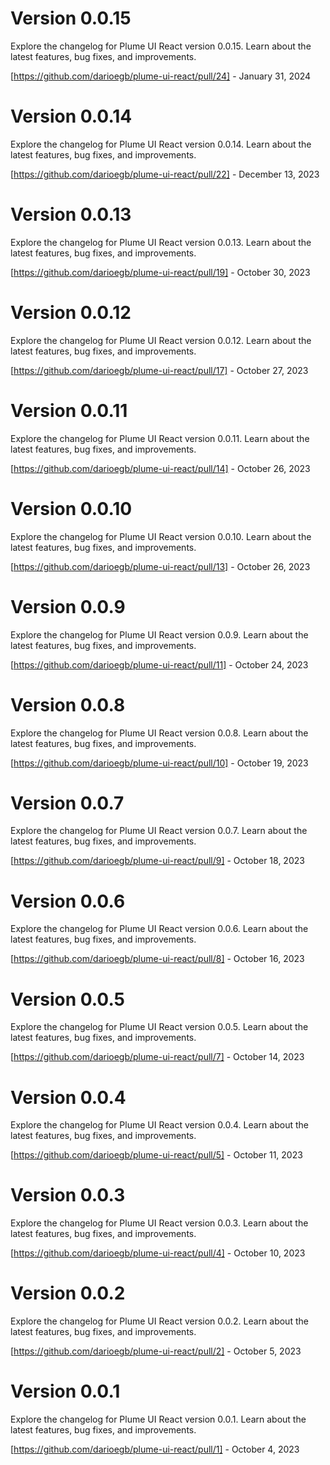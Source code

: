 # Version 0.0.15
Explore the changelog for Plume UI React version 0.0.15. Learn about the latest features, bug fixes, and improvements.

[https://github.com/darioegb/plume-ui-react/pull/24] - January 31, 2024



# Version 0.0.14
Explore the changelog for Plume UI React version 0.0.14. Learn about the latest features, bug fixes, and improvements.

[https://github.com/darioegb/plume-ui-react/pull/22] - December 13, 2023



# Version 0.0.13
Explore the changelog for Plume UI React version 0.0.13. Learn about the latest features, bug fixes, and improvements.

[https://github.com/darioegb/plume-ui-react/pull/19] - October 30, 2023



# Version 0.0.12
Explore the changelog for Plume UI React version 0.0.12. Learn about the latest features, bug fixes, and improvements.

[https://github.com/darioegb/plume-ui-react/pull/17] - October 27, 2023



# Version 0.0.11
Explore the changelog for Plume UI React version 0.0.11. Learn about the latest features, bug fixes, and improvements.

[https://github.com/darioegb/plume-ui-react/pull/14] - October 26, 2023



# Version 0.0.10
Explore the changelog for Plume UI React version 0.0.10. Learn about the latest features, bug fixes, and improvements.

[https://github.com/darioegb/plume-ui-react/pull/13] - October 26, 2023



# Version 0.0.9
Explore the changelog for Plume UI React version 0.0.9. Learn about the latest features, bug fixes, and improvements.

[https://github.com/darioegb/plume-ui-react/pull/11] - October 24, 2023



# Version 0.0.8
Explore the changelog for Plume UI React version 0.0.8. Learn about the latest features, bug fixes, and improvements.

[https://github.com/darioegb/plume-ui-react/pull/10] - October 19, 2023



# Version 0.0.7
Explore the changelog for Plume UI React version 0.0.7. Learn about the latest features, bug fixes, and improvements.

[https://github.com/darioegb/plume-ui-react/pull/9] - October 18, 2023



# Version 0.0.6
Explore the changelog for Plume UI React version 0.0.6. Learn about the latest features, bug fixes, and improvements.

[https://github.com/darioegb/plume-ui-react/pull/8] - October 16, 2023



# Version 0.0.5
Explore the changelog for Plume UI React version 0.0.5. Learn about the latest features, bug fixes, and improvements.

[https://github.com/darioegb/plume-ui-react/pull/7] - October 14, 2023



# Version 0.0.4
Explore the changelog for Plume UI React version 0.0.4. Learn about the latest features, bug fixes, and improvements.

[https://github.com/darioegb/plume-ui-react/pull/5] - October 11, 2023



# Version 0.0.3
Explore the changelog for Plume UI React version 0.0.3. Learn about the latest features, bug fixes, and improvements.

[https://github.com/darioegb/plume-ui-react/pull/4] - October 10, 2023



# Version 0.0.2
Explore the changelog for Plume UI React version 0.0.2. Learn about the latest features, bug fixes, and improvements.

[https://github.com/darioegb/plume-ui-react/pull/2] - October 5, 2023



# Version 0.0.1
Explore the changelog for Plume UI React version 0.0.1. Learn about the latest features, bug fixes, and improvements.

[https://github.com/darioegb/plume-ui-react/pull/1] - October 4, 2023

